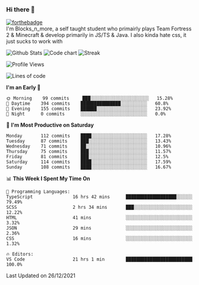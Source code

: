 ### Hi there 👋
[![forthebadge](https://forthebadge.com/images/badges/0-percent-optimized.svg)](https://forthebadge.com)<br>
I'm Blocks_n_more, a self taught student who primairly plays Team Fortress 2 & Minecraft & develop primarily in JS/TS & Java. I also kinda hate css, it just sucks to work with

![Github Stats](https://github-readme-stats.vercel.app/api?username=blocksnmore&show_icons=true&theme=dark)
![Code chart](https://github-readme-stats.vercel.app/api/top-langs/?username=blocksnmore&layout=compact&theme=dark)
![Streak](https://github-readme-streak-stats.herokuapp.com/?user=blocksnmore&theme=dark&hide_border=true)
<!--START_SECTION:waka-->
![Profile Views](http://img.shields.io/badge/Profile%20Views-0-blue)

![Lines of code](https://img.shields.io/badge/From%20Hello%20World%20I%27ve%20Written-2%20Million%20lines%20of%20code-blue)

**I'm an Early 🐤** 

```text
🌞 Morning    99 commits     ███░░░░░░░░░░░░░░░░░░░░░░   15.28% 
🌆 Daytime    394 commits    ███████████████░░░░░░░░░░   60.8% 
🌃 Evening    155 commits    ██████░░░░░░░░░░░░░░░░░░░   23.92% 
🌙 Night      0 commits      ░░░░░░░░░░░░░░░░░░░░░░░░░   0.0%

```
📅 **I'm Most Productive on Saturday** 

```text
Monday       112 commits    ████░░░░░░░░░░░░░░░░░░░░░   17.28% 
Tuesday      87 commits     ███░░░░░░░░░░░░░░░░░░░░░░   13.43% 
Wednesday    71 commits     ██░░░░░░░░░░░░░░░░░░░░░░░   10.96% 
Thursday     75 commits     ███░░░░░░░░░░░░░░░░░░░░░░   11.57% 
Friday       81 commits     ███░░░░░░░░░░░░░░░░░░░░░░   12.5% 
Saturday     114 commits    ████░░░░░░░░░░░░░░░░░░░░░   17.59% 
Sunday       108 commits    ████░░░░░░░░░░░░░░░░░░░░░   16.67%

```


📊 **This Week I Spent My Time On** 

```text
💬 Programming Languages: 
TypeScript               16 hrs 42 mins      ███████████████████░░░░░░   79.49% 
SCSS                     2 hrs 34 mins       ███░░░░░░░░░░░░░░░░░░░░░░   12.22% 
HTML                     41 mins             ░░░░░░░░░░░░░░░░░░░░░░░░░   3.32% 
JSON                     29 mins             ░░░░░░░░░░░░░░░░░░░░░░░░░   2.36% 
CSS                      16 mins             ░░░░░░░░░░░░░░░░░░░░░░░░░   1.32%

🔥 Editors: 
VS Code                  21 hrs 1 min        █████████████████████████   100.0%

```


 Last Updated on 26/12/2021
<!--END_SECTION:waka-->
